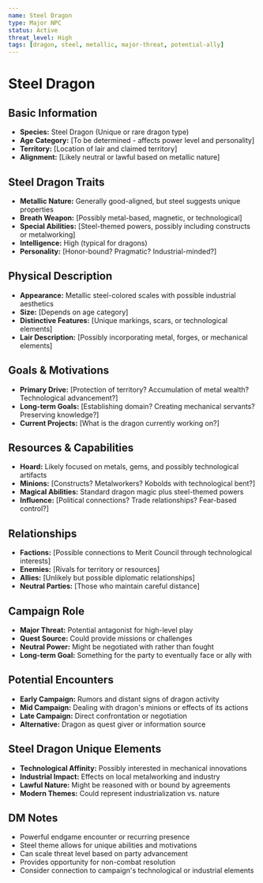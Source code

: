 ```yaml
---
name: Steel Dragon
type: Major NPC
status: Active
threat_level: High
tags: [dragon, steel, metallic, major-threat, potential-ally]
---
```


# Steel Dragon

## Basic Information
- **Species:** Steel Dragon (Unique or rare dragon type)
- **Age Category:** [To be determined - affects power level and personality]
- **Territory:** [Location of lair and claimed territory]
- **Alignment:** [Likely neutral or lawful based on metallic nature]

## Steel Dragon Traits
- **Metallic Nature:** Generally good-aligned, but steel suggests unique properties
- **Breath Weapon:** [Possibly metal-based, magnetic, or technological]
- **Special Abilities:** [Steel-themed powers, possibly including constructs or metalworking]
- **Intelligence:** High (typical for dragons)
- **Personality:** [Honor-bound? Pragmatic? Industrial-minded?]

## Physical Description
- **Appearance:** Metallic steel-colored scales with possible industrial aesthetics
- **Size:** [Depends on age category]
- **Distinctive Features:** [Unique markings, scars, or technological elements]
- **Lair Description:** [Possibly incorporating metal, forges, or mechanical elements]

## Goals & Motivations
- **Primary Drive:** [Protection of territory? Accumulation of metal wealth? Technological advancement?]
- **Long-term Goals:** [Establishing domain? Creating mechanical servants? Preserving knowledge?]
- **Current Projects:** [What is the dragon currently working on?]

## Resources & Capabilities
- **Hoard:** Likely focused on metals, gems, and possibly technological artifacts
- **Minions:** [Constructs? Metalworkers? Kobolds with technological bent?]
- **Magical Abilities:** Standard dragon magic plus steel-themed powers
- **Influence:** [Political connections? Trade relationships? Fear-based control?]

## Relationships
- **Factions:** [Possible connections to Merit Council through technological interests]
- **Enemies:** [Rivals for territory or resources]
- **Allies:** [Unlikely but possible diplomatic relationships]
- **Neutral Parties:** [Those who maintain careful distance]

## Campaign Role
- **Major Threat:** Potential antagonist for high-level play
- **Quest Source:** Could provide missions or challenges
- **Neutral Power:** Might be negotiated with rather than fought
- **Long-term Goal:** Something for the party to eventually face or ally with

## Potential Encounters
- **Early Campaign:** Rumors and distant signs of dragon activity
- **Mid Campaign:** Dealing with dragon's minions or effects of its actions
- **Late Campaign:** Direct confrontation or negotiation
- **Alternative:** Dragon as quest giver or information source

## Steel Dragon Unique Elements
- **Technological Affinity:** Possibly interested in mechanical innovations
- **Industrial Impact:** Effects on local metalworking and industry
- **Lawful Nature:** Might be reasoned with or bound by agreements
- **Modern Themes:** Could represent industrialization vs. nature

## DM Notes
- Powerful endgame encounter or recurring presence
- Steel theme allows for unique abilities and motivations
- Can scale threat level based on party advancement
- Provides opportunity for non-combat resolution
- Consider connection to campaign's technological or industrial elements